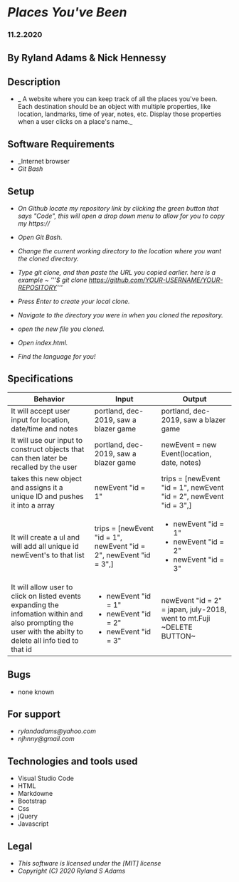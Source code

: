 # _Places You've Been_
### 11.2.2020
## By Ryland Adams & Nick Hennessy
## Description
* _ A website where you can keep track of all the places you've been. Each destination should be an object with multiple properties, like location, landmarks, time of year, notes, etc. Display those properties when a user clicks on a place's name._

## Software Requirements
* _Internet browser
* _Git Bash_

## Setup 
* _On Github locate my repository link by clicking the green button that says "Code", this will open a drop down menu to allow for you to copy my https://_

* _Open Git Bash._ 

* _Change the current working directory to the location where you want the cloned directory._

* _Type git clone, and then paste the URL you copied earlier. here is a example ~ '''$ git clone https://github.com/YOUR-USERNAME/YOUR-REPOSITORY'''_

* _Press Enter to create your local clone._

* _Navigate to the directory you were in when you cloned the repository._

* _open the new file you cloned._

* _Open index.html._

* _Find the language for you!_

## Specifications

| Behavior | Input | Output |
|-------------------------------------------------|--------|--------|
| It will accept user input for location, date/time and notes | portland, dec-2019, saw a blazer game | portland, dec-2019, saw a blazer game |
| It will use our input to construct objects that can then later be recalled by the user  | portland, dec-2019, saw a blazer game | newEvent = new Event(location, date, notes)|
| takes this new object and assigns it a unique ID and pushes it into a array | newEvent "id = 1"| trips = [newEvent "id = 1", newEvent "id = 2", newEvent "id = 3",]|
| It will create a ul and will add all unique id newEvent's to that list | trips = [newEvent "id = 1", newEvent "id = 2", newEvent "id = 3",] | <ul><li>newEvent "id = 1"</li><li>newEvent "id = 2"</li><li>newEvent "id = 3"</li></ul> |
| It will allow user to click on listed events expanding the infomation within and also prompting the user with the abilty to delete all info tied to that id |<ul><li>newEvent "id = 1"</li><li>newEvent "id = 2"</li><li>newEvent "id = 3"</li></ul>| newEvent "id = 2" = japan, july-2018, went to mt.Fuji   ~DELETE BUTTON~|

## Bugs
* none known

## For support
* _rylandadams@yahoo.com_
* _njhnny@gmail.com_

## Technologies and tools used

- Visual Studio Code
- HTML
- Markdowne
- Bootstrap
- Css
- jQuery
- Javascript

## Legal 
* _This software is licensed under the [MIT] license_
* _Copyright (C) 2020 Ryland S Adams_

